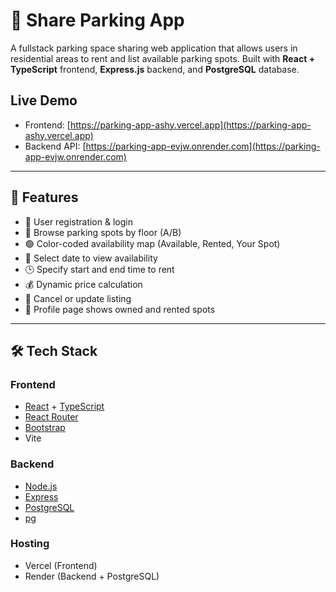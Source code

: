 # 🚗 Share Parking App

A fullstack parking space sharing web application that allows users in residential areas to rent and list available parking spots. Built with **React + TypeScript** frontend, **Express.js** backend, and **PostgreSQL** database.

## Live Demo

- Frontend: [https://parking-app-ashy.vercel.app](https://parking-app-ashy.vercel.app)
- Backend API: [https://parking-app-evjw.onrender.com](https://parking-app-evjw.onrender.com)

---

## 📌 Features

- 👤 User registration & login
- 🚙 Browse parking spots by floor (A/B)
- 🟢 Color-coded availability map (Available, Rented, Your Spot)
- 📆 Select date to view availability
- 🕒 Specify start and end time to rent
- 💰 Dynamic price calculation
- 🔄 Cancel or update listing
- 🧾 Profile page shows owned and rented spots

---

## 🛠️ Tech Stack

### Frontend

- [React](https://reactjs.org/) + [TypeScript](https://www.typescriptlang.org/)
- [React Router](https://reactrouter.com/)
- [Bootstrap](https://getbootstrap.com/)
- Vite

### Backend

- [Node.js](https://nodejs.org/)
- [Express](https://expressjs.com/)
- [PostgreSQL](https://www.postgresql.org/)
- [pg](https://node-postgres.com/)

### Hosting

- Vercel (Frontend)
- Render (Backend + PostgreSQL)
